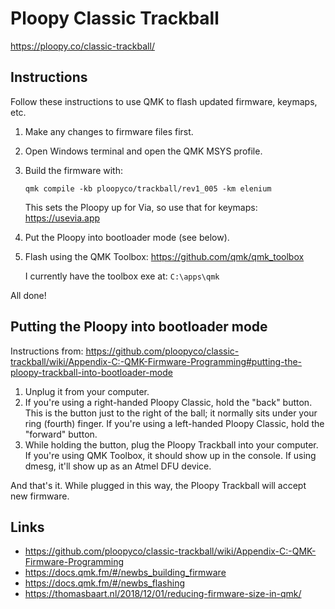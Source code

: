 # Ploopy Classic Trackball
https://ploopy.co/classic-trackball/

## Instructions
Follow these instructions to use QMK to flash updated firmware, keymaps, etc.

1. Make any changes to firmware files first.
2. Open Windows terminal and open the QMK MSYS profile.
3. Build the firmware with:
    ```
    qmk compile -kb ploopyco/trackball/rev1_005 -km elenium
    ```

    This sets the Ploopy up for Via, so use that for keymaps:
    https://usevia.app

4. Put the Ploopy into bootloader mode (see below).
5. Flash using the QMK Toolbox: https://github.com/qmk/qmk_toolbox

    I currently have the toolbox exe at: `C:\apps\qmk`

All done!

## Putting the Ploopy into bootloader mode
Instructions from: https://github.com/ploopyco/classic-trackball/wiki/Appendix-C:-QMK-Firmware-Programming#putting-the-ploopy-trackball-into-bootloader-mode

1. Unplug it from your computer.
2. If you're using a right-handed Ploopy Classic, hold the "back" button. This is the button just to the right of the ball; it normally sits under your ring (fourth) finger. If you're using a left-handed Ploopy Classic, hold the "forward" button.
3. While holding the button, plug the Ploopy Trackball into your computer. If you're using QMK Toolbox, it should show up in the console. If using dmesg, it'll show up as an Atmel DFU device.

And that's it. While plugged in this way, the Ploopy Trackball will accept new firmware.

## Links
- https://github.com/ploopyco/classic-trackball/wiki/Appendix-C:-QMK-Firmware-Programming
- https://docs.qmk.fm/#/newbs_building_firmware
- https://docs.qmk.fm/#/newbs_flashing
- https://thomasbaart.nl/2018/12/01/reducing-firmware-size-in-qmk/
